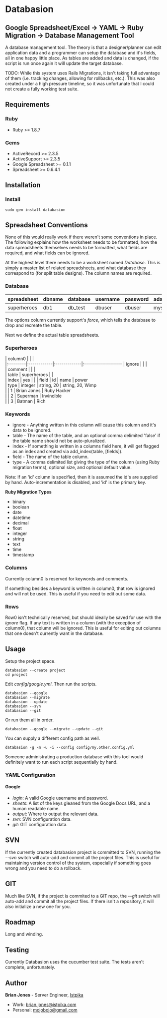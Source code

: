 # Databasion

## Google Spreadsheet/Excel -> YAML -> Ruby Migration -> Database Management Tool

A database management tool.  The theory is that a designer/planner can edit application data and a programmer can setup the database and it's fields, all in one happy little place.  As tables are added and data is changed, if the script is run once again it will update the target database.

TODO: While this system uses Rails Migrations, it isn't taking full advantage of them (i.e. tracking changes, allowing for rollbacks, etc.).  This was also created under a high pressure timeline, so it was unfortunate that I could not create a fully working test suite.

## Requirements

### Ruby

* Ruby >= 1.8.7

### Gems  

* ActiveRecord >= 2.3.5
* ActiveSupport >= 2.3.5
* Google Spreadsheet >= 0.1.1
* Spreadsheet >= 0.6.4.1

## Installation

### Install

    sudo gem install databasion
    
## Spreadsheet Conventions

None of this would really work if there weren't some conventions in place.  The following explains how the worksheet needs to be formatted, how the data spreadsheets themselves needs to be formatted, what fields are required, and what fields can be ignored.

At the highest level there needs to be a worksheet named _Database_.  This is simply a master list of related spreadsheets, and what database they correspond to (for split table designs).  The column names are required.

### Database

| spreadsheet | dbname| database| username| password| adapter| host     | port| options
|:------------|:------|:--------|:--------|:--------|:-------|:---------|:----|:-------
| superheroes | db1   | db_test | dbuser  | dbuser  | mysql  | 127.0.0.1|     |        

The options column currently support's _force_, which tells the database to drop and recreate the table.

Next we define the actual table spreadsheets.

### Superheroes

| column0  |             |              |                    
|:---------|:------------|:-------------|:-------------------
| ignore   |             |              |                    
| comment  |             |              |                    
| table    | superheroes |              |                    
| index    | yes         |              |
| field    | id          | name         | power              
| type     | integer     | string, 20   | string, 20, Wimp   
|          | 1           | Brian Jones  | Ruby Hacker        
|          | 2           | Superman     | Invincible         
|          | 3           | Batman       | Rich               

### Keywords

* ignore - Anything written in this column will cause this column and it's data to be ignored.
* table - The name of the table, and an optional comma delimited 'false' if the table name should not be auto-pluralized.
* index - If something is written in a columns field here, it will get flagged as an index and created via add_index(table, [fields]).
* field - The name of the table column.
* type  - A comma delimited list giving the type of the column (using Ruby migration terms), optional size, and optional default value.

Note: If an 'id' column is specified, then it is assumed the id's are supplied by hand.  Auto-incrementation is disabled, and 'id' is the primary key.

__Ruby Migration Types__

* binary
* boolean
* date
* datetime
* decimal
* float
* integer
* string
* text
* time
* timestamp

### Columns

Currently column0 is reserved for keywords and comments.

If something besides a keyword is written in column0, that row is ignored and will not be used.  This is useful if you need to edit out some data.

### Rows

Row0 isn't technically reserved, but should ideally be saved for use with the _ignore_ flag.  If any text is written in a column (with the exception of column0), that column will be ignored.  This is useful for editing out columns that one doesn't currently want in the database.

## Usage
    
Setup the project space.    
    
    databasion --create project
    cd project

Edit _config/google.yml_.  Then run the scripts.

    databasion --google
    databasion --migrate
    databasion --update
    databasion --svn
    databasion --git
    
Or run them all in order.

    databasion --google --migrate --update --git
    
You can supply a different config path as well.

    databasion -g -m -u -i --config config/my.other.config.yml
    
Someone administrating a production database with this tool would definitely want to run each script sequentially by hand.
    
### YAML Configuration

#### Google

* _login_: A valid Google username and password.
* _sheets_: A list of the keys gleaned from the Google Docs URL, and a human readable name.
* _output_: Where to output the relevant data.
* _svn_: SVN configuration data.
* _git_: GIT configuration data.

## SVN

If the currently created databasion project is committed to SVN, running the _--svn_ switch will auto-add and commit all the project files.  This is useful for maintaining version control of the system, especially if something goes wrong and you need to do a rollback.

## GIT

Much like SVN, if the project is commited to a GIT repo, the _--git_ switch will auto-add and commit all the project files.  If there isn't a repository, it will also initialize a new one for you.

## Roadmap

Long and winding.

## Testing

Currently Databasion uses the cucumber test suite.  The tests aren't complete, unfortunately.

## Author

__Brian Jones__ - Server Engineer, [Istpika](http://www.istpika.com)

* Work: <brian.jones@istpika.com>
* Personal: <mojobojo@gmail.com>
